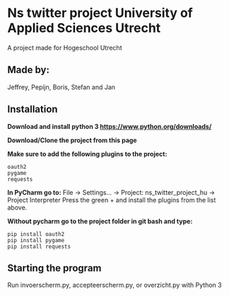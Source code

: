 # Ns twitter project University of Applied Sciences Utrecht
A project made for Hogeschool Utrecht
## Made by:
Jeffrey, Pepijn, Boris, Stefan and Jan

## Installation
**Download and install python 3 https://www.python.org/downloads/**

**Download/Clone the project from this page**

**Make sure to add the following plugins to the project:** 
```
oauth2
pygame
requests
```

**In PyCharm go to:**
File -> Settings... -> Project: ns_twitter_project_hu -> Project Interpreter
Press the green + and install the plugins from the list above.

**Without pycharm go to the project folder in git bash and type:**
```
pip install oauth2
pip install pygame
pip install requests
```

## Starting the program
Run invoerscherm.py, accepteerscherm.py, or overzicht.py with Python 3